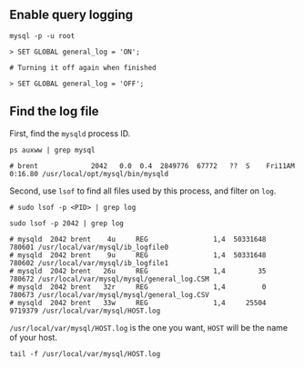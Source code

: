 ## Enable query logging

```
mysql -p -u root

> SET GLOBAL general_log = 'ON';

# Turning it off again when finished

> SET GLOBAL general_log = 'OFF';
```

## Find the log file

First, find the `mysqld` process ID.

```
ps auxww | grep mysql

# brent             2042   0.0  0.4  2849776  67772   ??  S    Fri11AM   0:16.80 /usr/local/opt/mysql/bin/mysqld
```

Second, use `lsof` to find all files used by this process, and filter on `log`.

```
# sudo lsof -p <PID> | grep log

sudo lsof -p 2042 | grep log

# mysqld  2042 brent    4u     REG                1,4  50331648  780601 /usr/local/var/mysql/ib_logfile0
# mysqld  2042 brent    9u     REG                1,4  50331648  780602 /usr/local/var/mysql/ib_logfile1
# mysqld  2042 brent   26u     REG                1,4        35  780672 /usr/local/var/mysql/mysql/general_log.CSM
# mysqld  2042 brent   32r     REG                1,4         0  780673 /usr/local/var/mysql/mysql/general_log.CSV
# mysqld  2042 brent   33w     REG                1,4     25504 9719379 /usr/local/var/mysql/HOST.log
```

`/usr/local/var/mysql/HOST.log` is the one you want, `HOST` will be the name of your host.

```
tail -f /usr/local/var/mysql/HOST.log
```
